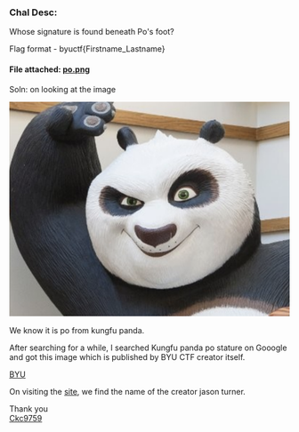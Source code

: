 ### Chal Desc: 
Whose signature is found beneath Po's foot?

Flag format - byuctf{Firstname_Lastname}

#### File attached:  [po.png](https://github.com/ckc1404/CTF_writeups/blob/main/BYU%20CTF/Dream%20about%20noodles%20(OSINT)/po.png)

Soln: on looking at the image  

![ckc](https://github.com/ckc1404/CTF_writeups/blob/main/BYU%20CTF/Dream%20about%20noodles%20(OSINT)/po.png)  

We know it is po from kungfu panda.

After searching for a while, I searched Kungfu panda po stature on Gooogle and got this image which is published by BYU CTF creator itself.

[BYU](https://www.google.com/url?sa=i&url=https%3A%2F%2Funiverse.byu.edu%2F2012%2F09%2F27%2F5-campus-locations-you-didnt-know-existed%2F&psig=AOvVaw1rapP9fFIItPciw7_TH4L1&ust=1653978595961000&source=images&cd=vfe&ved=0CA0QjhxqFwoTCIiKy8jMhvgCFQAAAAAdAAAAABAD)

On visiting the [site](https://universe.byu.edu/2012/09/27/5-campus-locations-you-didnt-know-existed/), 
we find the name of the creator jason turner.

Thank you  
[Ckc9759](https://github.com/ckc1404)
